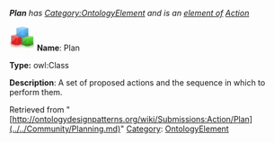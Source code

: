 ___Plan__ has [Category:OntologyElement](../../Category/OntologyElement.md "Category:OntologyElement") and is an [element of](../../Property/ElementOf.md "Property:ElementOf") [Action](../../Submissions/Action.md "Submissions:Action")_


  




[![Class](../../images/thumb/2/27/Class.gif/45px-Class.gif)](../../Image/Class.gif.md "Class")
__Name__: Plan 


__Type:__ owl:Class 


__Description__: A set of proposed actions and the sequence in which to perform them. 





Retrieved from "[http://ontologydesignpatterns.org/wiki/Submissions:Action/Plan](../../Community/Planning.md)"
 [Category](http://ontologydesignpatterns.org/wiki/Special:Categories "Special:Categories"): [OntologyElement](../../Category/OntologyElement.md "Category:OntologyElement")